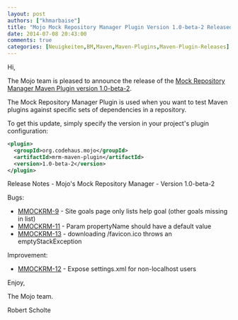 ```yaml
---
layout: post
authors: ["khmarbaise"]
title: "Mojo Mock Repository Manager Plugin Version 1.0-beta-2 Released"
date: 2014-07-08 20:43:00
comments: true
categories: [Neuigkeiten,BM,Maven,Maven-Plugins,Maven-Plugin-Releases]
---
```

Hi,

The Mojo team is pleased to announce the release of the 
[Mock Repository Manager Maven Plugin version 1.0-beta-2](http://mojo.codehaus.org/mrm-maven-plugin/).

The Mock Repository Manager Plugin is used when you want to test Maven
plugins against specific sets of dependencies in a repository.


To get this update, simply specify the version in your project's plugin
configuration:

``` xml
<plugin>
  <groupId>org.codehaus.mojo</groupId>
  <artifactId>mrm-maven-plugin</artifactId>
  <version>1.0-beta-2</version>
</plugin>
```

<!-- more -->

Release Notes - Mojo's Mock Repository Manager - Version 1.0-beta-2

Bugs:

 * [MMOCKRM-9](https://issues.apache.org/jira/browse/MMOCKRM-9) - Site goals page only lists help goal (other goals missing in list)
 * [MMOCKRM-11](https://issues.apache.org/jira/browse/MMOCKRM-11) - Param propertyName should have a default value
 * [MMOCKRM-13](https://issues.apache.org/jira/browse/MMOCKRM-13) - downloading /favicon.ico throws an emptyStackException

Improvement:

 * [MMOCKRM-12](https://issues.apache.org/jira/browse/MMOCKRM-12) - Expose settings.xml for non-localhost users

Enjoy,

The Mojo team.

Robert Scholte 
